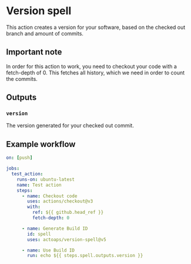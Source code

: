 # Version spell
This action creates a version for your software, based on the checked out branch and amount of commits.

## Important note
In order for this action to work, you need to checkout your code with a fetch-depth of 0. This fetches all history, which we need in order to count the commits.

## Outputs
### `version`
The version generated for your checked out commit.

## Example workflow
```yaml
on: [push]

jobs:
  test_action:
    runs-on: ubuntu-latest
    name: Test action
    steps:
      - name: Checkout code
        uses: actions/checkout@v3
        with:
          ref: ${{ github.head_ref }}
          fetch-depth: 0

      - name: Generate Build ID
        id: spell
        uses: actoaps/version-spell@v5

      - name: Use Build ID
        run: echo ${{ steps.spell.outputs.version }}
```
